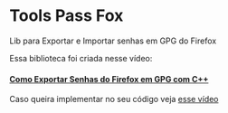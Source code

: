 # Tools Pass Fox
Lib para Exportar e Importar senhas em GPG do Firefox

Essa biblioteca foi criada nesse vídeo:
#### [Como Exportar Senhas do Firefox em GPG com C++](https://youtu.be/bdExgjQUi9U)
Caso queira implementar no seu código veja [esse vídeo](https://youtu.be/bdExgjQUi9U)
